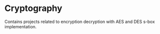 # Cryptography
Contains projects related to encryption decryption with AES and DES s-box implementation.
